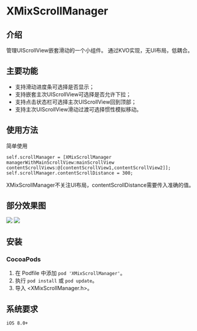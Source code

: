 # XMixScrollManager

## 介绍
管理UIScrollView嵌套滑动的一个小组件。
通过KVO实现，无UI布局，低耦合。

## 主要功能
- 支持滑动进度条可选择是否显示；
- 支持嵌套主次UIScrollView可选择是否允许下拉；
- 支持点击状态栏可选择主次UIScrollView回到顶部；
- 支持主次UIScrollView滑动过渡可选择惯性模拟移动。


## 使用方法
简单使用
``` 
self.scrollManager = [XMixScrollManager managerWithMainScrollView:mainScrollView contentScrollViews:@[contentScrollView1,contentScrollView2]];
self.scrollManager.contentScrollDistance = 300;
```

XMixScrollManager不关注UI布局，contentScrollDistance需要传入准确的值。

## 部分效果图
![](https://github.com/xing3523/XMixScrollManager/raw/master/Images/效果图1.gif)
![](https://github.com/xing3523/XMixScrollManager/raw/master/Images/效果图2.gif)
## 安装

### CocoaPods

1. 在 Podfile 中添加 `pod 'XMixScrollManager'`。
2. 执行 `pod install` 或 `pod update`。
3. 导入 <XMixScrollManager.h>。

## 系统要求
`iOS 8.0+`
